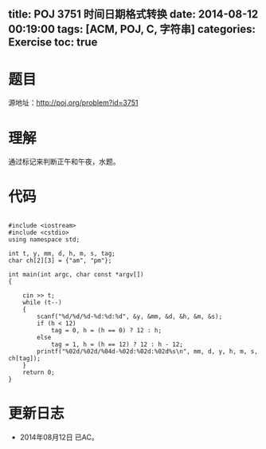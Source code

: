﻿title: POJ 3751 时间日期格式转换
date: 2014-08-12 00:19:00
tags: [ACM, POJ, C, 字符串]
categories: Exercise
toc: true
---
# 题目
源地址：http://poj.org/problem?id=3751

# 理解
通过标记来判断正午和午夜，水题。

<!-- more -->

# 代码
```

#include <iostream>
#include <cstdio>
using namespace std;

int t, y, mm, d, h, m, s, tag;
char ch[2][3] = {"am", "pm"};

int main(int argc, char const *argv[])
{

    cin >> t;
    while (t--)
    {
        scanf("%d/%d/%d-%d:%d:%d", &y, &mm, &d, &h, &m, &s);
        if (h < 12)
            tag = 0, h = (h == 0) ? 12 : h;
        else
            tag = 1, h = (h == 12) ? 12 : h - 12;
        printf("%02d/%02d/%04d-%02d:%02d:%02d%s\n", mm, d, y, h, m, s, ch[tag]);
    }
    return 0;
}

```
	
# 更新日志
- 2014年08月12日 已AC。